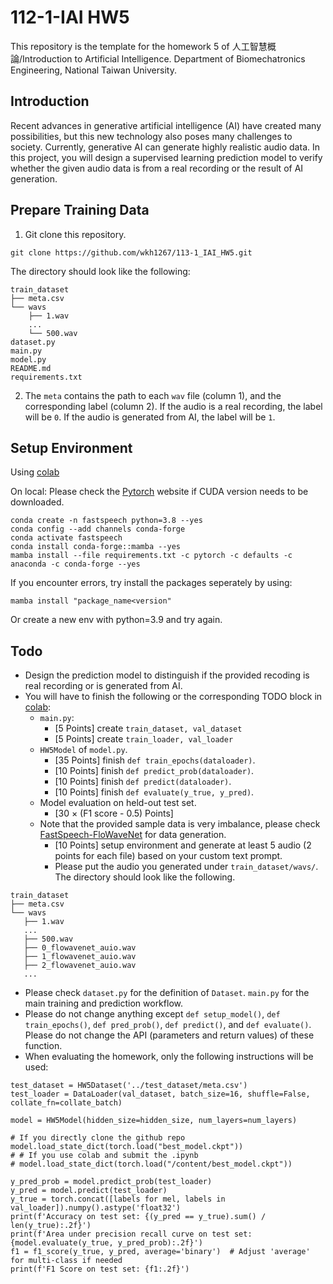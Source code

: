 # 112-1-IAI HW5
This repository is the template for the homework 5 of 人工智慧概論/Introduction to Artificial Intelligence. Department of Biomechatronics Engineering, National Taiwan University.

## Introduction
Recent advances in generative artificial intelligence (AI) have created many possibilities, but this new technology also poses many challenges to society. Currently, generative AI can generate highly realistic audio data. In this project, you will design a supervised learning prediction model to verify whether the given audio data is from a real recording or the result of AI generation.

## Prepare Training Data
1. Git clone this repository.
```
git clone https://github.com/wkh1267/113-1_IAI_HW5.git
```

The directory should look like the following:
```
train_dataset
├── meta.csv
└── wavs
    ├── 1.wav
    ...
    └── 500.wav
dataset.py
main.py
model.py
README.md
requirements.txt
```
2. The `meta` contains the path to each `wav` file (column 1), and the corresponding label (column 2). If the audio is a real recording, the label will be `0`. If the audio is generated from AI, the label will be `1`.

## Setup Environment
Using [colab](https://colab.research.google.com/drive/1UOpV8u_dBYbgnhJ-3qKZjd7JNcF-eczi?usp=sharing)

On local:
Please check the [Pytorch](https://pytorch.org) website if CUDA version needs to be downloaded.
```
conda create -n fastspeech python=3.8 --yes
conda config --add channels conda-forge
conda activate fastspeech
conda install conda-forge::mamba --yes
mamba install --file requirements.txt -c pytorch -c defaults -c anaconda -c conda-forge --yes
```
If you encounter errors, try install the packages seperately by using:
```
mamba install "package_name<version"
```
Or create a new env with python=3.9 and try again.

## Todo
* Design the prediction model to distinguish if the provided recoding is real recording or is generated from AI.
* You will have to finish the following or the corresponding TODO block in [colab](https://colab.research.google.com/drive/1UOpV8u_dBYbgnhJ-3qKZjd7JNcF-eczi?usp=sharing):
    * `main.py`:
        * [5 Points] create `train_dataset, val_dataset`
        * [5 Points] create `train_loader, val_loader`
    * `HW5Model` of `model.py`.
        * [35 Points] finish `def train_epochs(dataloader)`.
        * [10 Points] finish `def predict_prob(dataloader)`.
        * [10 Points] finish `def predict(dataloader)`.
        * [10 Points] finish `def evaluate(y_true, y_pred)`.
    * Model evaluation on held-out test set.
        * [30 × (F1 score - 0.5) Points]
    * Note that the provided sample data is very imbalance, please check [FastSpeech-FloWaveNet](https://github.com/wkh1267/113-1_IAI_HW5/tree/main/FastSpeech-FloWaveNet) for data generation.
        * [10 Points] setup environment and generate at least 5 audio (2 points for each file) based on your custom text prompt.
        * Please put the audio you generated under `train_dataset/wavs/`. The directory should look like the following.
 ```
train_dataset
├── meta.csv
└── wavs
    ├── 1.wav
    ...
    ├── 500.wav
    ├── 0_flowavenet_auio.wav
    ├── 1_flowavenet_auio.wav
    ├── 2_flowavenet_auio.wav
    ...
```

* Please check `dataset.py` for the definition of `Dataset`. `main.py` for the main training and prediction workflow.
* Please do not change anything except `def setup_model()`, `def train_epochs()`, `def pred_prob()`,
 `def predict()`, and `def evaluate()`. Please do not change the API (parameters and return values) of these function.
* When evaluating the homework, only the following instructions will be used:
```
test_dataset = HW5Dataset('../test_dataset/meta.csv')
test_loader = DataLoader(val_dataset, batch_size=16, shuffle=False, collate_fn=collate_batch)

model = HW5Model(hidden_size=hidden_size, num_layers=num_layers)

# If you directly clone the github repo
model.load_state_dict(torch.load("best_model.ckpt"))
# # If you use colab and submit the .ipynb
# model.load_state_dict(torch.load("/content/best_model.ckpt"))

y_pred_prob = model.predict_prob(test_loader)
y_pred = model.predict(test_loader)
y_true = torch.concat([labels for mel, labels in val_loader]).numpy().astype('float32')
print(f'Accuracy on test set: {(y_pred == y_true).sum() / len(y_true):.2f}')
print(f'Area under precision recall curve on test set: {model.evaluate(y_true, y_pred_prob):.2f}')
f1 = f1_score(y_true, y_pred, average='binary')  # Adjust 'average' for multi-class if needed
print(f'F1 Score on test set: {f1:.2f}')
```